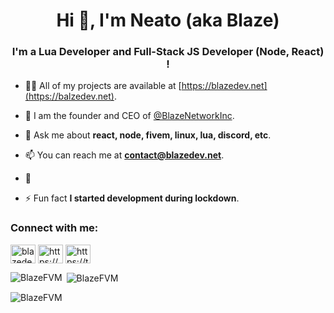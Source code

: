 <h1 align="center">Hi 👋, I'm Neato (aka Blaze) </h1>
<h3 align="center">I'm a Lua Developer and Full-Stack JS Developer (Node, React) !</h3>

- 👨‍💻 All of my projects are available at [https://blazedev.net](https://balzedev.net).

- 📝 I am the founder and CEO of [@BlazeNetworkInc](https://github.com/BlazeNetworkInc).

- 💬 Ask me about **react, node, fivem, linux, lua, discord, etc**.

- 📫 You can reach me at **contact@blazedev.net**.

- 📄 

- ⚡ Fun fact **I started development during lockdown**.


<h3 align="left">Connect with me:</h3>
<p align="left">
<a href="https://linkedin.com/in/blazedev" target="blank"><img align="center" src="https://raw.githubusercontent.com/rahuldkjain/github-profile-readme-generator/master/src/images/icons/Social/linked-in-alt.svg" alt="blazedev" height="30" width="40" /></a>
<a href="https://discord.gg/https://discord.gg/" target="blank"><img align="center" src="https://raw.githubusercontent.com/rahuldkjain/github-profile-readme-generator/master/src/images/icons/Social/discord.svg" alt="https://discord.gg/" height="30" width="40" /></a>
<a href="https://discord.gg/https://discord.gg/" target="blank"><img align="center" src="https://raw.githubusercontent.com/rahuldkjain/github-profile-readme-generator/master/src/images/icons/Social/twitter.svg" alt="https://twitter.com/" height="30" width="40" /></a>
</p>

<p><img align="left" src="https://github-readme-stats.vercel.app/api/top-langs?username=BlazeFVM&show_icons=true&locale=en&layout=compact" alt="BlazeFVM" /></p>

<p>&nbsp;<img align="center" src="https://github-readme-stats.vercel.app/api?username=BlazeFVM&show_icons=true&locale=en" alt="BlazeFVM" /></p>

<p><img align="center" src="https://github-readme-streak-stats.herokuapp.com/?user=BlazeFVM&" alt="BlazeFVM" /></p>
